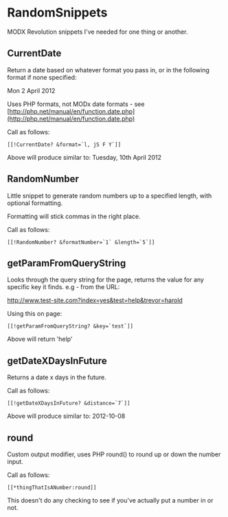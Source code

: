 # RandomSnippets

MODX Revolution snippets I've needed for one thing or another.


## CurrentDate

Return a date based on whatever format you pass in, or in the following format if none specified:

Mon 2 April 2012

Uses PHP formats, not MODx date formats - see [http://php.net/manual/en/function.date.php](http://php.net/manual/en/function.date.php)

Call as follows:

```[[!CurrentDate? &format=`l, jS F Y`]]```

Above will produce similar to: Tuesday, 10th April 2012


## RandomNumber

Little snippet to generate random numbers up to a specified length, with optional formatting.

Formatting will stick commas in the right place.

Call as follows:

```[[!RandomNumber? &formatNumber=`1` &length=`5`]]```


## getParamFromQueryString

Looks through the query string for the page, returns the value for any specific key it finds. e.g - from the URL:

http://www.test-site.com?index=yes&test=help&trevor=harold

Using this on page:

```[[!getParamFromQueryString? &key=`test`]]```

Above will return 'help'


## getDateXDaysInFuture

Returns a date x days in the future.

Call as follows:

```[[!getDateXDaysInFuture? &distance=`7`]]```

Above will produce similar to: 2012-10-08


## round

Custom output modifier, uses PHP round() to round up or down the number input.

Call as follows: 

```[[*thingThatIsANumber:round]]```

This doesn't do any checking to see if you've actually put a number in or not.
